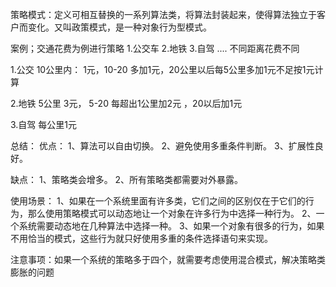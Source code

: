 策略模式：定义可相互替换的一系列算法类，将算法封装起来，使得算法独立于客户而变化。又叫政策模式，是一种对象行为型模式。


案例；交通花费为例进行策略
1.公交车 2.地铁 3.自驾 .... 不同距离花费不同

1.公交 10公里内： 1元，10-20 多加1元，20公里以后每5公里多加1元不足按1元计算

2.地铁 5公里 3元， 5-20 每超出1公里加2元 ，20以后加1元

3.自驾 每公里1元


总结：
优点： 1、算法可以自由切换。 2、避免使用多重条件判断。 3、扩展性良好。

缺点： 1、策略类会增多。 2、所有策略类都需要对外暴露。

使用场景： 1、如果在一个系统里面有许多类，它们之间的区别仅在于它们的行为，那么使用策略模式可以动态地让一个对象在许多行为中选择一种行为。 
2、一个系统需要动态地在几种算法中选择一种。 3、如果一个对象有很多的行为，如果不用恰当的模式，这些行为就只好使用多重的条件选择语句来实现。

注意事项：如果一个系统的策略多于四个，就需要考虑使用混合模式，解决策略类膨胀的问题

